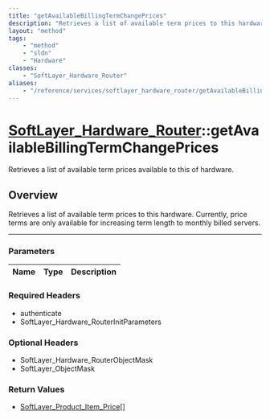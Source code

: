 ```yaml
---
title: "getAvailableBillingTermChangePrices"
description: "Retrieves a list of available term prices to this hardware. Currently, price terms are only available for increasing ter... "
layout: "method"
tags:
    - "method"
    - "sldn"
    - "Hardware"
classes:
    - "SoftLayer_Hardware_Router"
aliases:
    - "/reference/services/softlayer_hardware_router/getAvailableBillingTermChangePrices"
---
```

# [SoftLayer_Hardware_Router](/reference/services/SoftLayer_Hardware_Router)::getAvailableBillingTermChangePrices


Retrieves a list of available term prices available to this of hardware. 


## Overview 
Retrieves a list of available term prices to this hardware. Currently, price terms are only available for increasing term length to monthly billed servers. 

-----

### Parameters 
|Name | Type | Description |
| --- | --- | --- |


### Required Headers
* authenticate
* SoftLayer_Hardware_RouterInitParameters


### Optional Headers
* SoftLayer_Hardware_RouterObjectMask
* SoftLayer_ObjectMask

### Return Values
* <a href='/reference/datatypes/SoftLayer_Product_Item_Price'>SoftLayer_Product_Item_Price[] </a>




